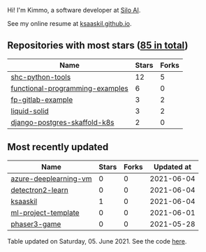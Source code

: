 Hi! I'm Kimmo, a software developer at [Silo AI](https://silo.ai/).

See my online resume at [ksaaskil.github.io](https://ksaaskil.github.io).

<!-- repositories starts -->

## Repositories with most stars ([85 in total](https://github.com/ksaaskil?tab=repositories))
| Name        | Stars           | Forks  |
| ------------- |-------------| -----|
|[shc-python-tools](https://github.com/ksaaskil/shc-python-tools)|12|5
|[functional-programming-examples](https://github.com/ksaaskil/functional-programming-examples)|6|0
|[fp-gitlab-example](https://github.com/ksaaskil/fp-gitlab-example)|3|2
|[liquid-solid](https://github.com/ksaaskil/liquid-solid)|3|2
|[django-postgres-skaffold-k8s](https://github.com/ksaaskil/django-postgres-skaffold-k8s)|2|0

<!-- repositories ends -->
<!-- recent_repositories starts -->

## Most recently updated
| Name        | Stars           | Forks  | Updated at
| ------------- |-------------| -----|-----|
|[azure-deeplearning-vm](https://github.com/ksaaskil/azure-deeplearning-vm)|0|0|2021-06-04
|[detectron2-learn](https://github.com/ksaaskil/detectron2-learn)|0|0|2021-06-04
|[ksaaskil](https://github.com/ksaaskil/ksaaskil)|1|0|2021-06-04
|[ml-project-template](https://github.com/ksaaskil/ml-project-template)|0|0|2021-06-01
|[phaser3-game](https://github.com/ksaaskil/phaser3-game)|0|0|2021-05-28

<!-- recent_repositories ends -->
<!-- updated_at starts -->
Table updated on Saturday, 05. June 2021. See the code [here](https://github.com/ksaaskil/ksaaskil).
<!-- updated_at ends -->

